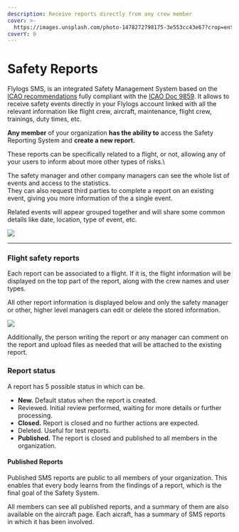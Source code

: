 ```yaml
---
description: Receive reports directly from any crew member
cover: >-
  https://images.unsplash.com/photo-1478272798175-3e553cc43e67?crop=entropy&cs=tinysrgb&fm=jpg&ixid=MnwxOTcwMjR8MHwxfHNlYXJjaHwxfHxmYXN0ZW4lMjBzZWF0YmVsdHN8ZW58MHx8fHwxNjc0Nzc0NjQ3&ixlib=rb-4.0.3&q=80
coverY: 0
---
```


# Safety Reports

Flylogs SMS, is an integrated Safety Management System based on the [ICAO recommendations](https://www.unitingaviation.com/publications/safetymanagementimplementation/content/#/) fully compliant with the [ICAO Doc 9859](https://www.icao.int/safety/safetymanagement/pages/guidancematerial.aspx). It allows to receive safety events directly in your Flylogs account linked with all the relevant information like flight crew, aircraft, maintenance, flight crew, trainings, duty times, etc.

**Any member** of your organization **has the ability to** access the Safety Reporting System and **create a new report.**

These reports can be specifically related to a flight, or not, allowing any of your users to inform about more other types of risks.\


The safety manager and other company managers can see the whole list of events and access to the statistics.\
They can also request third parties to complete a report on an existing event, giving you more information of the a single event.

Related events will appear grouped together and will share some common details like date, location, type of event, etc.

![](https://tawk.link/61f94bae9bd1f31184da67e3/kb/attachments/cYPNBm9ROy.png)

***

### Flight safety reports

Each report can be associated to a flight. If it is, the flight information will be displayed on the top part of the report, along with the crew names and user types.

All other report information is displayed below and only the safety manager or other, higher level managers can edit or delete the stored information.

![](https://tawk.link/61f94bae9bd1f31184da67e3/kb/attachments/J6eXYFldiB.png)

Additionally, the person writing the report or any manager can comment on the report and upload files as needed that will be attached to the existing report.



### Report status

A report has 5 possible status in which can be.

* **New.** Default status when the report is created.
* Reviewed. Initial review performed, waiting for more details or further processing.
* **Closed.** Report is closed and no further actions are expected.
* Deleted. Useful for test reports.
* **Published.** The report is closed and published to all members in the organization.

#### Published Reports

Published SMS reports are public to all members of your organization. This enables that every body learns from the findings of a report, which is the final goal of the Safety System.

All members can see all published reports, and a summary of them are also available on the aircraft page. Each aicraft, has a summary of SMS reports in which it has been involved.
